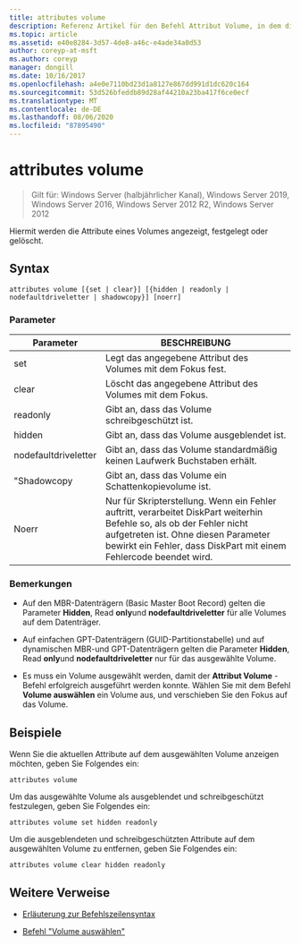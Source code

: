 ```yaml
---
title: attributes volume
description: Referenz Artikel für den Befehl Attribut Volume, in dem die Attribute eines Volumes angezeigt, festgelegt oder gelöscht werden.
ms.topic: article
ms.assetid: e40e8284-3d57-4de8-a46c-e4ade34a0d53
author: coreyp-at-msft
ms.author: coreyp
manager: dongill
ms.date: 10/16/2017
ms.openlocfilehash: a4e0e7110bd23d1a8127e867dd991d1dc620c164
ms.sourcegitcommit: 53d526bfeddb89d28af44210a23ba417f6ce0ecf
ms.translationtype: MT
ms.contentlocale: de-DE
ms.lasthandoff: 08/06/2020
ms.locfileid: "87895490"
---
```

# <a name="attributes-volume"></a>attributes volume

> Gilt für: Windows Server (halbjährlicher Kanal), Windows Server 2019, Windows Server 2016, Windows Server 2012 R2, Windows Server 2012

Hiermit werden die Attribute eines Volumes angezeigt, festgelegt oder gelöscht.

## <a name="syntax"></a>Syntax

```
attributes volume [{set | clear}] [{hidden | readonly | nodefaultdriveletter | shadowcopy}] [noerr]
```

### <a name="parameters"></a>Parameter

| Parameter | BESCHREIBUNG |
| ------- | -------- |
| set | Legt das angegebene Attribut des Volumes mit dem Fokus fest. |
| clear | Löscht das angegebene Attribut des Volumes mit dem Fokus. |
| readonly | Gibt an, dass das Volume schreibgeschützt ist. |
| hidden | Gibt an, dass das Volume ausgeblendet ist. |
| nodefaultdriveletter | Gibt an, dass das Volume standardmäßig keinen Laufwerk Buchstaben erhält. |
| "Shadowcopy | Gibt an, dass das Volume ein Schattenkopievolume ist. |
| Noerr | Nur für Skripterstellung. Wenn ein Fehler auftritt, verarbeitet DiskPart weiterhin Befehle so, als ob der Fehler nicht aufgetreten ist. Ohne diesen Parameter bewirkt ein Fehler, dass DiskPart mit einem Fehlercode beendet wird. |

### <a name="remarks"></a>Bemerkungen

- Auf den MBR-Datenträgern (Basic Master Boot Record) gelten die Parameter **Hidden**, Read **only**und **nodefaultdriveletter** für alle Volumes auf dem Datenträger.

- Auf einfachen GPT-Datenträgern (GUID-Partitionstabelle) und auf dynamischen MBR-und GPT-Datenträgern gelten die Parameter **Hidden**, Read **only**und **nodefaultdriveletter** nur für das ausgewählte Volume.

- Es muss ein Volume ausgewählt werden, damit der **Attribut Volume** -Befehl erfolgreich ausgeführt werden konnte. Wählen Sie mit dem Befehl **Volume auswählen** ein Volume aus, und verschieben Sie den Fokus auf das Volume.

## <a name="examples"></a>Beispiele

Wenn Sie die aktuellen Attribute auf dem ausgewählten Volume anzeigen möchten, geben Sie Folgendes ein:

```
attributes volume
```

Um das ausgewählte Volume als ausgeblendet und schreibgeschützt festzulegen, geben Sie Folgendes ein:

```
attributes volume set hidden readonly
```

Um die ausgeblendeten und schreibgeschützten Attribute auf dem ausgewählten Volume zu entfernen, geben Sie Folgendes ein:

```
attributes volume clear hidden readonly
```

## <a name="additional-references"></a>Weitere Verweise

- [Erläuterung zur Befehlszeilensyntax](command-line-syntax-key.md)

- [Befehl "Volume auswählen"](select-volume.md)

